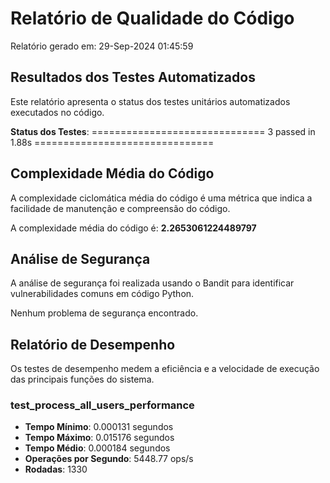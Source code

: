 # Relatório de Qualidade do Código

Relatório gerado em: 29-Sep-2024 01:45:59

## Resultados dos Testes Automatizados
Este relatório apresenta o status dos testes unitários automatizados executados no código.

**Status dos Testes**: ============================== 3 passed in 1.88s ===============================

## Complexidade Média do Código
A complexidade ciclomática média do código é uma métrica que indica a facilidade de manutenção e compreensão do código.

A complexidade média do código é: **2.2653061224489797**

## Análise de Segurança
A análise de segurança foi realizada usando o Bandit para identificar vulnerabilidades comuns em código Python.

Nenhum problema de segurança encontrado.

## Relatório de Desempenho
Os testes de desempenho medem a eficiência e a velocidade de execução das principais funções do sistema.

### test_process_all_users_performance
- **Tempo Mínimo**: 0.000131 segundos
- **Tempo Máximo**: 0.015176 segundos
- **Tempo Médio**: 0.000184 segundos
- **Operações por Segundo**: 5448.77 ops/s
- **Rodadas**: 1330
